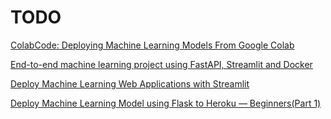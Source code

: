 # TODO

[ColabCode: Deploying Machine Learning Models From Google Colab](https://towardsdatascience.com/colabcode-deploying-machine-learning-models-from-google-colab-54e0d37a7b09)

[End-to-end machine learning project using FastAPI, Streamlit and Docker](https://medium.com/@furkankizilay/end-to-end-machine-learning-project-using-fastapi-streamlit-and-docker-6fda32d25c5d)

[Deploy Machine Learning Web Applications with Streamlit](https://ngugijoan.medium.com/deploy-machine-learning-web-applications-with-streamlit-238b0380679d)

[Deploy Machine Learning Model using Flask to Heroku — Beginners(Part 1)](https://medium.com/analytics-vidhya/deploy-machine-learning-model-using-flask-to-heroku-beginners-part-1-451b117a4c7e)
